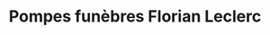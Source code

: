 ---
title: "Pompes funèbres Florian Leclerc"
url: /foulayronnes/pompes-funebres-florian-leclerc/
shop: directeurs de funérailles
---